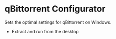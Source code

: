 # qBittorrent Configurator
Sets the optimal settings for qBittorrent on Windows.

- Extract and run from the desktop